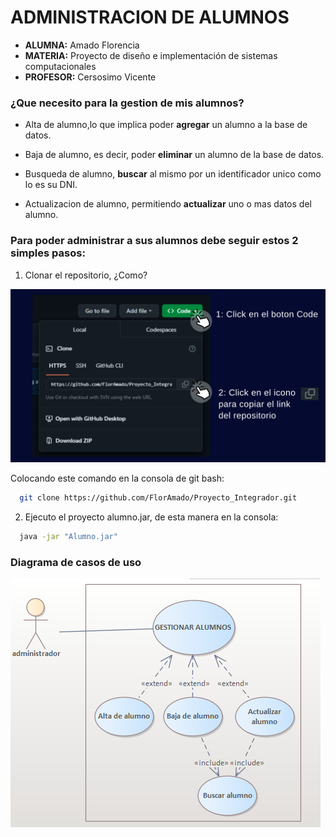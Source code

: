 
# ADMINISTRACION DE ALUMNOS

- **ALUMNA:** Amado Florencia
- **MATERIA:** Proyecto de diseño e implementación de sistemas computacionales
- **PROFESOR:** Cersosimo Vicente

### ¿Que necesito para la gestion de mis alumnos?

- Alta de alumno,lo que implica poder **agregar** un alumno a la base de datos.

- Baja de alumno, es decir, poder **eliminar** un alumno de la base de datos.

- Busqueda de alumno, **buscar** al mismo por un identificador unico como lo es su DNI.

- Actualizacion de alumno, permitiendo **actualizar** uno o mas datos del alumno.

### Para poder administrar a sus alumnos debe seguir estos 2 simples pasos:

1) Clonar el repositorio, ¿Como?


![Image](https://github.com/FlorAmado/Proyecto_Integrador/blob/master/images/pasos-para-clonar.png)


Colocando este comando en la consola de git bash:

```bash
  git clone https://github.com/FlorAmado/Proyecto_Integrador.git
```
2) Ejecuto el proyecto alumno.jar, de esta manera en la consola:

```bash
  java -jar "Alumno.jar"
```

### Diagrama de casos de uso

![Image](https://github.com/FlorAmado/Proyecto_Integrador/blob/master/images/diagrama-casos-uso.png)
